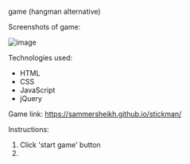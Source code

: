 <stickman> game (hangman alternative)

Screenshots of game:

![image](https://user-images.githubusercontent.com/51171667/157731280-1557db4e-bf94-420d-affd-391e24184950.png)


Technologies used:
* HTML
* CSS
* JavaScript
* jQuery

Game link: https://sammersheikh.github.io/stickman/


Instructions:
1. Click 'start game' button
2. 
